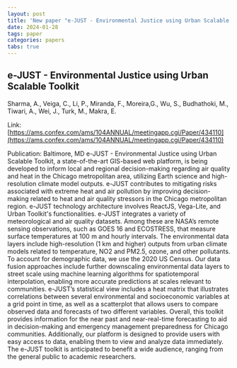```yaml
---
layout: post
title: 'New paper "e-JUST - Environmental Justice using Urban Scalable Toolkit"'
date: 2024-01-28
tags: paper
categories: papers
tabs: true
---
```


## e-JUST - Environmental Justice using Urban Scalable Toolkit
Sharma, A., Veiga, C., Li, P., Miranda, F., Moreira,G., Wu, S., Budhathoki, M., Tiwari, A., Wei, J., Turk, M., Makra, E.

Link: [https://ams.confex.com/ams/104ANNUAL/meetingapp.cgi/Paper/434110](https://ams.confex.com/ams/104ANNUAL/meetingapp.cgi/Paper/434110)

Publication: Baltimore, MD
e-JUST - Environmental Justice using Urban Scalable Toolkit, a state-of-the-art GIS-based web platform, is being developed to inform local and regional decision-making regarding air quality and heat in the Chicago metropolitan area, utilizing Earth science and high-resolution climate model outputs. e-JUST contributes to mitigating risks associated with extreme heat and air pollution by improving decision-making related to heat and air quality stressors in the Chicago metropolitan region. e-JUST technology architecture involves ReactJS, Vega-Lite, and Urban Toolkit's functionalities. e-JUST integrates a variety of meteorological and air quality datasets. Among these are NASA&rsquo;s remote sensing observations, such as GOES 16 and ECOSTRESS, that measure surface temperatures at 100 m and hourly intervals. The environmental data layers include high-resolution (1 km and higher) outputs from urban climate models related to temperature, NO2 and PM2.5, ozone, and other pollutants. To account for demographic data, we use the 2020 US Census. Our data fusion approaches include further downscaling environmental data layers to street scale using machine learning algorithms for spatiotemporal interpolation, enabling more accurate predictions at scales relevant to communities. e-JUST&rsquo;s statistical view includes a heat matrix that illustrates correlations between several environmental and socioeconomic variables at a grid point in time, as well as a scatterplot that allows users to compare observed data and forecasts of two different variables. Overall, this toolkit provides information for the near past and near-real-time forecasting to aid in decision-making and emergency management preparedness for Chicago communities. Additionally, our platform is designed to provide users with easy access to data, enabling them to view and analyze data immediately. The e-JUST toolkit is anticipated to benefit a wide audience, ranging from the general public to academic researchers.